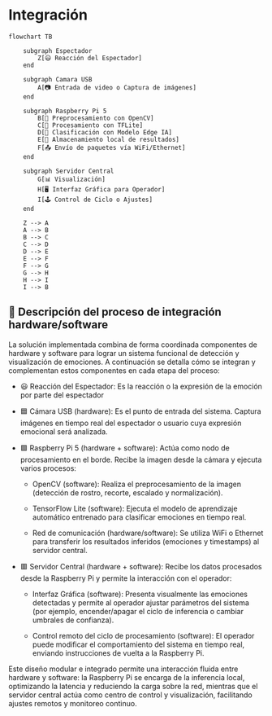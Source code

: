 # Integración


```mermaid
flowchart TB

    subgraph Espectador
        Z[😃 Reacción del Espectador]
    end

    subgraph Camara USB
        A[📷 Entrada de video o Captura de imágenes]
    end

    subgraph Raspberry Pi 5
        B[🔧 Preprocesamiento con OpenCV]
        C[🧠 Procesamiento con TFLite]
        D[🧪 Clasificación con Modelo Edge IA]
        E[💾 Almacenamiento local de resultados]
        F[📤 Envío de paquetes vía WiFi/Ethernet]
    end

    subgraph Servidor Central
        G[📊 Visualización]
        H[🖥️ Interfaz Gráfica para Operador]
        I[🕹️ Control de Ciclo o Ajustes]
    end

    Z --> A
    A --> B
    B --> C
    C --> D
    D --> E
    E --> F
    F --> G
    G --> H
    H --> I
    I --> B

```


## 🧩 Descripción del proceso de integración hardware/software
La solución implementada combina de forma coordinada componentes de hardware y software para lograr un sistema funcional de detección y visualización de emociones. A continuación se detalla cómo se integran y complementan estos componentes en cada etapa del proceso:

- 😃 Reacción del Espectador: Es la reacción o la expresión de la emoción por parte del espectador

- 🟦 Cámara USB (hardware): Es el punto de entrada del sistema. Captura imágenes en tiempo real del espectador o usuario cuya expresión emocional será analizada.

- 🟩 Raspberry Pi 5 (hardware + software): Actúa como nodo de procesamiento en el borde. Recibe la imagen desde la cámara y ejecuta varios procesos:

  - OpenCV (software): Realiza el preprocesamiento de la imagen (detección de rostro, recorte, escalado y normalización).

  - TensorFlow Lite (software): Ejecuta el modelo de aprendizaje automático entrenado para clasificar emociones en tiempo real.

  - Red de comunicación (hardware/software): Se utiliza WiFi o Ethernet para transferir los resultados inferidos (emociones y timestamps) al servidor central.

- 🟥 Servidor Central (hardware + software): Recibe los datos procesados desde la Raspberry Pi y permite la interacción con el operador:

  - Interfaz Gráfica (software): Presenta visualmente las emociones detectadas y permite al operador ajustar parámetros del sistema (por ejemplo, encender/apagar el ciclo de inferencia o cambiar umbrales de confianza).

  - Control remoto del ciclo de procesamiento (software): El operador puede modificar el comportamiento del sistema en tiempo real, enviando instrucciones de vuelta a la Raspberry Pi.

Este diseño modular e integrado permite una interacción fluida entre hardware y software: la Raspberry Pi se encarga de la inferencia local, optimizando la latencia y reduciendo la carga sobre la red, mientras que el servidor central actúa como centro de control y visualización, facilitando ajustes remotos y monitoreo continuo.
